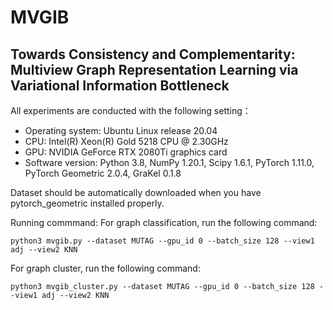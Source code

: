 # MVGIB
## Towards Consistency and Complementarity: Multiview Graph Representation Learning via Variational Information Bottleneck

All experiments are conducted with the following setting：
- Operating system: Ubuntu Linux release 20.04
- CPU: Intel(R) Xeon(R) Gold 5218 CPU @ 2.30GHz 
- GPU: NVIDIA GeForce RTX 2080Ti graphics card 
- Software version: Python 3.8, NumPy 1.20.1, Scipy 1.6.1,  PyTorch 1.11.0, PyTorch Geometric 2.0.4, GraKel 0.1.8

Dataset should be automatically downloaded when you have pytorch_geometric installed properly.

Running commmand: 
For graph classification, run the following command:
```shell
python3 mvgib.py --dataset MUTAG --gpu_id 0 --batch_size 128 --view1 adj --view2 KNN
```

For graph cluster, run the following command:
```shell
python3 mvgib_cluster.py --dataset MUTAG --gpu_id 0 --batch_size 128 --view1 adj --view2 KNN
```
